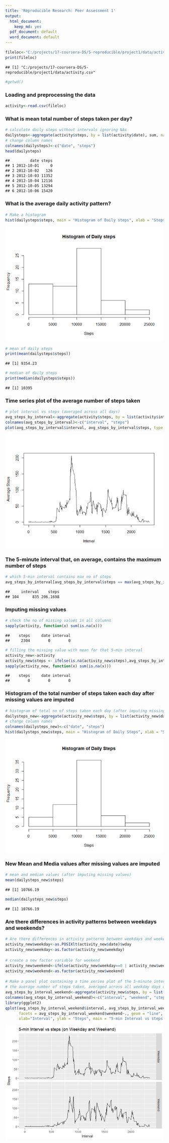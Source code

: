 ```yaml
---
title: 'Reproducible Research: Peer Assessment 1'
output:
  html_document:
    keep_md: yes
  pdf_document: default
  word_document: default
---
```




```r
fileloc<-"C:/projects/17-coursera-DS/5-reproducible/project1/data/activity.csv"
print(fileloc)
```

```
## [1] "C:/projects/17-coursera-DS/5-reproducible/project1/data/activity.csv"
```


```r
#getwd()
```

### Loading and preprocessing the data


```r
activity<-read.csv(fileloc)
```


### What is mean total number of steps taken per day?


```r
# calculate daily steps without intervals ignoring NAs
dailysteps<-aggregate(activity$steps, by = list(activity$date), sum, na.rm=TRUE, na.action = NULL)
# change column names
colnames(dailysteps)<-c("date", "steps")
head(dailysteps)
```

```
##         date steps
## 1 2012-10-01     0
## 2 2012-10-02   126
## 3 2012-10-03 11352
## 4 2012-10-04 12116
## 5 2012-10-05 13294
## 6 2012-10-06 15420
```

### What is the average daily activity pattern?

```r
# Make a histogram
hist(dailysteps$steps, main = "Histogram of Daily steps", xlab = "Steps")
```

![](PA1_template_files/figure-html/unnamed-chunk-5-1.png)<!-- -->

```r
# mean of daily steps
print(mean(dailysteps$steps))
```

```
## [1] 9354.23
```

```r
# median of daily steps
print(median(dailysteps$steps))
```

```
## [1] 10395
```
### Time series plot of the average number of steps taken

```r
# plot interval vs steps (averaged across all days)
avg_steps_by_interval<-aggregate(activity$steps, by = list(activity$interval), mean, na.rm=TRUE, na.action = NULL)
colnames(avg_steps_by_interval)<-c("interval", "steps")
plot(avg_steps_by_interval$interval, avg_steps_by_interval$steps, type = 'l', xlab="Interval", ylab="Average Steps")
```

![](PA1_template_files/figure-html/unnamed-chunk-6-1.png)<!-- -->



### The 5-minute interval that, on average, contains the maximum number of steps

```r
# which 5-min interval contains max no of steps
avg_steps_by_interval[avg_steps_by_interval$steps == max(avg_steps_by_interval$steps),]
```

```
##     interval    steps
## 104      835 206.1698
```


### Imputing missing values

```r
# check the no of missing values in all columns
sapply(activity, function(x) sum(is.na(x)))
```

```
##    steps     date interval 
##     2304        0        0
```

```r
# filling the missing value with mean for that 5-min interval
activity_new<-activity
activity_new$steps <- ifelse(is.na(activity_new$steps),avg_steps_by_interval$steps[match(activity_new$interval, avg_steps_by_interval$interval)], activity_new$steps )
sapply(activity_new, function(x) sum(is.na(x)))
```

```
##    steps     date interval 
##        0        0        0
```
### Histogram of the total number of steps taken each day after missing values are imputed

```r
# histogram of total no of steps taken each day (after imputing missing values)
dailysteps_new<-aggregate(activity_new$steps, by = list(activity_new$date), sum)
# change column names
colnames(dailysteps_new)<-c("date", "steps")
hist(dailysteps_new$steps, main = "Histogram of Daily Steps", xlab = "Steps")
```

![](PA1_template_files/figure-html/unnamed-chunk-9-1.png)<!-- -->


### New Mean and Media values after missing values are imputed

```r
# mean and median values (after imputing missing values)
mean(dailysteps_new$steps)
```

```
## [1] 10766.19
```

```r
median(dailysteps_new$steps)
```

```
## [1] 10766.19
```

### Are there differences in activity patterns between weekdays and weekends?

```r
# Are there differences in activity patterns between weekdays and weekends?
activity_new$weekday<-as.POSIXlt(activity_new$date)$wday
activity_new$weekday<-as.factor(activity_new$weekday)

# create a new factor variable for weekend
activity_new$weekend<-ifelse(activity_new$weekday==0 | activity_new$weekday==6, "Weekend", "Weekday")
activity_new$weekend<-as.factor(activity_new$weekend)

# Make a panel plot containing a time series plot of the 5-minute interval (x-axis) and
# the average number of steps taken, averaged across all weekday days or weekend days (y-axis).
avg_steps_by_interval_weekend<-aggregate(activity_new$steps, by = list(activity_new$interval, activity_new$weekend), mean)
colnames(avg_steps_by_interval_weekend)<-c("interval", "weekend", "steps")
library(ggplot2)
qplot(avg_steps_by_interval_weekend$interval, avg_steps_by_interval_weekend$steps, data = avg_steps_by_interval_weekend,
      facets = avg_steps_by_interval_weekend$weekend~., geom = "line",
      xlab="Interval", ylab = "Steps", main = "5-min Interval vs steps (on Weekday and Weekend)")
```

![](PA1_template_files/figure-html/unnamed-chunk-11-1.png)<!-- -->

